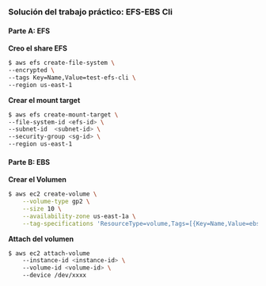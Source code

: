 ### Solución del trabajo práctico: EFS-EBS Cli

#### Parte A: EFS

**Creo el share EFS**

```bash
$ aws efs create-file-system \
--encrypted \
--tags Key=Name,Value=test-efs-cli \
--region us-east-1
```

**Crear el mount target**

```bash
$ aws efs create-mount-target \
--file-system-id <efs-id> \
--subnet-id  <subnet-id> \
--security-group <sg-id> \
--region us-east-1
```
#### Parte B: EBS

**Crear el Volumen**

```bash
$ aws ec2 create-volume \
    --volume-type gp2 \
    --size 10 \
    --availability-zone us-east-1a \
    --tag-specifications 'ResourceType=volume,Tags=[{Key=Name,Value=ebs-volume-cli}]'
```

**Attach del volumen**

```bash
$ aws ec2 attach-volume 
    --instance-id <instance-id> \ 
    --volume-id <volume-id> \ 
    --device /dev/xxxx
```
